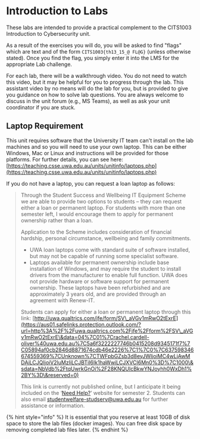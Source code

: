 # Introduction to Labs

These labs are intended to provide a practical complement to the CITS1003 Introduction to Cybersecurity unit. 

As a result of the exercises you will do, you will be asked to find "flags" which are text and of the form `CITS1003{th13_15_@ FL@G}` (unless otherwise stated). Once you find the flag, you simply enter it into the LMS for the appropriate Lab challenge.

For each lab, there will be a walkthrough video. You do not need to watch this video, but it may be helpful for you to progress through the lab. This assistant video by no means will do the lab for you, but is provided to give you guidance on how to solve lab questions. You are always welcome to discuss in the unit forum (e.g., MS Teams), as well as ask your unit coordinator if you are stuck.

## Laptop Requirement

This unit requires software that the University IT team can't install on the lab machines and so you will need to use your own laptop. This can be either Windows, Mac or Linux and instructions will be provided for those platforms. For further details, you can see here: [https://teaching.csse.uwa.edu.au/units/unitinfo/laptops.php](https://teaching.csse.uwa.edu.au/units/unitinfo/laptops.php)

If you do not have a laptop, you can request a loan laptop as follows:

> Through the Student Success and Wellbeing IT Equipment Scheme we are able to provide two options to students – they can request either a loan or permanent laptop. For students with more than one semester left, I would encourage them to apply for permanent ownership rather than a loan.
>
> Application to the Scheme includes consideration of financial hardship, personal circumstance, wellbeing and family commitments.
>
> * UWA loan laptops come with standard suite of software installed, but may not be capable of running some specialist software.
> * Laptops available for permanent ownership include base installation of Windows, and may require the student to install drivers from the manufacturer to enable full function. UWA does not provide hardware or software support for permanent ownership. These laptops have been refurbished and are approximately 3 years old, and are provided through an agreement with Renew-IT.
>
> Students can apply for either a loan or permanent laptop through this link: [http://uwa.qualtrics.com/jfe/form/SV\_aVGv1mRwO2tExrE](https://aus01.safelinks.protection.outlook.com/?url=http%3A%2F%2Fuwa.qualtrics.com%2Fjfe%2Fform%2FSV\_aVGv1mRwO2tExrE\&data=04%7C01%7Crachel.cardell-oliver%40uwa.edu.au%7C5a6f3222227746b0415208d9345171f7%7C05894af0cb2846d8871674cdb46e2226%7C1%7C0%7C637598346674559369%7CUnknown%7CTWFpbGZsb3d8eyJWIjoiMC4wLjAwMDAiLCJQIjoiV2luMzIiLCJBTiI6Ik1haWwiLCJXVCI6Mn0%3D%7C1000\&sdata=NbVdb%2FtqUwrkGnOi%2F28KNQUIcBkwYNJoyhh0WxDh1%2BY%3D\&reserved=0)
>
> This link is currently not published online, but I anticipate it being included on the ‘[Need Help?](https://aus01.safelinks.protection.outlook.com/?url=https%3A%2F%2Fwww.uwa.edu.au%2Fstudents%2Fneed-help\&data=04%7C01%7Crachel.cardell-oliver%40uwa.edu.au%7C5a6f3222227746b0415208d9345171f7%7C05894af0cb2846d8871674cdb46e2226%7C1%7C0%7C637598346674569365%7CUnknown%7CTWFpbGZsb3d8eyJWIjoiMC4wLjAwMDAiLCJQIjoiV2luMzIiLCJBTiI6Ik1haWwiLCJXVCI6Mn0%3D%7C1000\&sdata=L6WXXt2Tyy81xZJIXdtn3atlzvWvmSd%2BsKR0Whsf7HQ%3D\&reserved=0)’ website for semester 2. Students can also email [studentwelfare-studserv@uwa.edu.au](mailto:studentwelfare-studserv@uwa.edu.au) for further assistance or information.

{% hint style="info" %}
It is essential that you reserve at least 10GB of disk space to store the lab files (docker images). You can free disk space by removing completed lab files later.
{% endhint %}
